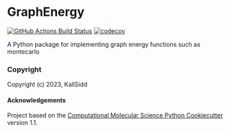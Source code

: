 GraphEnergy
==============================
[//]: # (Badges)
[![GitHub Actions Build Status](https://github.com/REPLACE_WITH_OWNER_ACCOUNT/GraphEnergy/workflows/CI/badge.svg)](https://github.com/REPLACE_WITH_OWNER_ACCOUNT/GraphEnergy/actions?query=workflow%3ACI)
[![codecov](https://codecov.io/gh/REPLACE_WITH_OWNER_ACCOUNT/GraphEnergy/branch/main/graph/badge.svg)](https://codecov.io/gh/REPLACE_WITH_OWNER_ACCOUNT/GraphEnergy/branch/main)


A Python package for implementing graph energy functions such as montecarlo

### Copyright

Copyright (c) 2023, KallSidd


#### Acknowledgements
 
Project based on the 
[Computational Molecular Science Python Cookiecutter](https://github.com/molssi/cookiecutter-cms) version 1.1.
